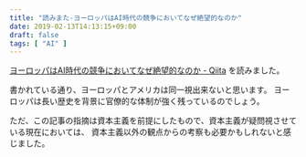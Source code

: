 ```yaml
---
title: "読みまた-ヨーロッパはAI時代の競争においてなぜ絶望的なのか"
date: 2019-02-13T14:13:15+09:00
draft: false
tags: [ "AI" ]
---
```


[ヨーロッパはAI時代の競争においてなぜ絶望的なのか - Qiita](https://qiita.com/KanNishida/items/1603180338aa68af4f69) を読みました。

書かれている通り、ヨーロッパとアメリカは同一視出来ないと思います。
ヨーロッパは長い歴史を背景に官僚的な体制が強く残っているのでしょう。

ただ、この記事の指摘は資本主義を前提にしたもので、資本主義が疑問視させている現在においては、
資本主義以外の観点からの考察も必要かもしれないと感じました。